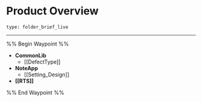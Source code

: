 
# Product Overview
 
```ccard
type: folder_brief_live
```
 
---
%% Begin Waypoint %%
- **CommonLib**
	- [[DefectType]]
- **NoteApp**
	- [[Setting_Design]]
- **[[RTS]]**

%% End Waypoint %%